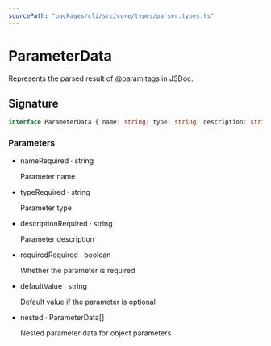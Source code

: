 ```yaml
---
sourcePath: "packages/cli/src/core/types/parser.types.ts"
---
```


# ParameterData

 
Represents the parsed result of @param tags in JSDoc.


## Signature

```typescript
interface ParameterData { name: string; type: string; description: string; required: boolean; defaultValue?: string; nested?: ParameterData[] }
```

### Parameters

<ul class="post-parameters-ul">
  <li class="post-parameters-li post-parameters-li-root">
    <span class="post-parameters--name">name</span><span class="post-parameters--required">Required</span> · <span class="post-parameters--type">string</span>
    <br/>
    <p class="post-parameters--description">Parameter name</p>
  </li>
  <li class="post-parameters-li post-parameters-li-root">
    <span class="post-parameters--name">type</span><span class="post-parameters--required">Required</span> · <span class="post-parameters--type">string</span>
    <br/>
    <p class="post-parameters--description">Parameter type</p>
  </li>
  <li class="post-parameters-li post-parameters-li-root">
    <span class="post-parameters--name">description</span><span class="post-parameters--required">Required</span> · <span class="post-parameters--type">string</span>
    <br/>
    <p class="post-parameters--description">Parameter description</p>
  </li>
  <li class="post-parameters-li post-parameters-li-root">
    <span class="post-parameters--name">required</span><span class="post-parameters--required">Required</span> · <span class="post-parameters--type">boolean</span>
    <br/>
    <p class="post-parameters--description">Whether the parameter is required</p>
  </li>
  <li class="post-parameters-li post-parameters-li-root">
    <span class="post-parameters--name">defaultValue</span> · <span class="post-parameters--type">string</span>
    <br/>
    <p class="post-parameters--description">Default value if the parameter is optional</p>
  </li>
  <li class="post-parameters-li post-parameters-li-root">
    <span class="post-parameters--name">nested</span> · <span class="post-parameters--type">ParameterData[]</span>
    <br/>
    <p class="post-parameters--description">Nested parameter data for object parameters</p>
  </li>
</ul>
